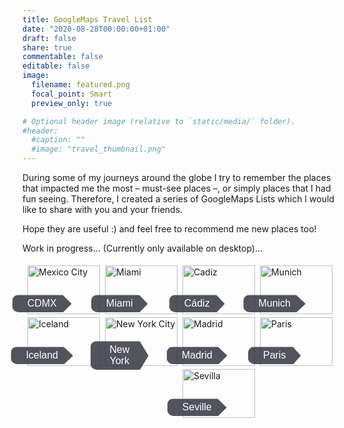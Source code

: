 ```yaml
---
title: GoogleMaps Travel List
date: "2020-08-28T00:00:00+01:00"
draft: false
share: true
commentable: false
editable: false
image:
  filename: featured.png
  focal_point: Smart
  preview_only: true

# Optional header image (relative to `static/media/` folder).
#header:
  #caption: ""
  #image: "travel_thumbnail.png"
---
```


During some of my journeys around the globe I try to remember the places that impacted me the most – must-see places –, or simply places that I had fun seeing. Therefore, I created a series of GoogleMaps Lists which I would like to share with you and your friends.

Hope they are useful :) and feel free to recommend me new places too!

Work in progress... (Currently only available on desktop)...

<!-- STYLESHEET CSS -->

<style>
  div {
    box-sizing: border-box !important;
  }

  .travel_row_img_grid {
    display: -ms-flexbox;
    display: flex;
    -ms-flex-wrap: wrap;
    flex-wrap: wrap;
    padding: 0 4px;
  }

  .travel_column_img_grid {
    -ms-flex: 25%;
    flex: 25%;
    max-width: 25%;
    padding: 0 4px;
  }

  .travel_column_img_grid img {
    margin-top: 5px;
    vertical-align: middle;
    width: 100%;
  }

  @media screen and (max-width: 800px) {
    .travel_column_img_grid {
      -ms-flex: 50%;
      flex: 50%;
      max-width: 50%;
    }
  }

  @media screen and (max-width: 600px) {
    .travel_column_img_grid {
      -ms-flex: 100%;
      flex: 100%;
      max-width: 100%;
    }
  }

  .travel_container_img_grid {
    position: relative;
    width: 100%;
    max-width: 400px;
  }

  .travel_container_img_grid img {
    width: 100%;
    height: auto;
  }

  .travel_container_img_grid .btn {
    position: absolute;
    top: 80%;
    left: 20%;
    transform: translate(-50%, -50%);
    -ms-transform: translate(-50%, -50%);
    background-color: rgb(40, 42, 54, 0.8);
    color: white;
    font-size: 16px;
    padding: 5px 24px;
    border: none;
    cursor: pointer;
    border-radius: 10px;
    text-align: center;
    clip-path: polygon(0% 0%, 85% 0%, 100% 50%, 85% 100%, 0% 100%);
  }

  .travel_container_img_grid .btn:hover {
    background-color: rgb(41, 98, 255, 0.9);
  }
</style>

<div class="travel_row_img_grid">
  <div class="travel_column_img_grid">
    <div class="travel_container_img_grid">
      <img src="/gmaps-images/CDMX-piramides.jpeg" alt="Mexico City">
      <a href="https://goo.gl/maps/xweG7kQr8jq8omd36" target="_blank">
        <button class="btn">CDMX</button>
      </a>
    </div>
    <div class="travel_container_img_grid">
      <img src="/gmaps-images/Iceland-background.jpg" alt="Iceland">
      <a href="https://goo.gl/maps/Rmu2vJUvN9Y8a6bV9" target="_blank">
        <button class="btn">Iceland</button>
      </a>
    </div>
  </div>
  <div class="travel_column_img_grid">
    <div class="travel_container_img_grid">
      <img src="/gmaps-images/miami-beach-sun.jpg" alt="Miami">
      <a href="https://goo.gl/maps/1JEc36CbsZi9HZw27" target="_blank">
        <button class="btn">Miami</button>
      </a>
    </div>
    <div class="travel_container_img_grid">
      <img src="/gmaps-images/New-York-background.jpg" alt="New York City">
      <a href="https://goo.gl/maps/qvcjPQ7uvk4XVBKm7" target="_blank">
        <button class="btn">New York</button>
      </a>
    </div>
  </div>
  <div class="travel_column_img_grid">
    <div class="travel_container_img_grid">
      <img src="/gmaps-images/Cadiz-background.jpg" alt="Cadiz">
      <a href="https://goo.gl/maps/n4KSVZf3ekJ84hjR7" target="_blank">
        <button class="btn">Cádiz</button>
      </a>
    </div>
    <div class="travel_container_img_grid">
      <img src="/gmaps-images/Madrid-background.jpg" alt="Madrid">
      <a href="https://goo.gl/maps/uVDZCEa1vLotgps78" target="_blank">
        <button class="btn">Madrid</button>
      </a>
    </div>
    <div class="travel_container_img_grid">
      <img src="/gmaps-images/seville-spain.jpg" alt="Sevilla">
      <a href="https://goo.gl/maps/hgW4NTkVMnJECMa48" target="_blank">
        <button class="btn">Seville</button>
      </a>
    </div>
  </div>
  <div class="travel_column_img_grid">
    <div class="travel_container_img_grid">
      <img src="/gmaps-images/Munich-city-background.jpg" alt="Munich">
      <a href="https://goo.gl/maps/KmzMJEcfaZ5vkoNy6" target="_blank">
        <button class="btn">Munich</button>
      </a>
    </div>
    <div class="travel_container_img_grid">
      <img src="/gmaps-images/paris-eiffel-tower.jpg" alt="Paris">
      <a href="https://goo.gl/maps/CEKdSx2KLyCCzdT86" target="_blank">
        <button class="btn">Paris</button>
      </a>
    </div>
  </div>
</div>
